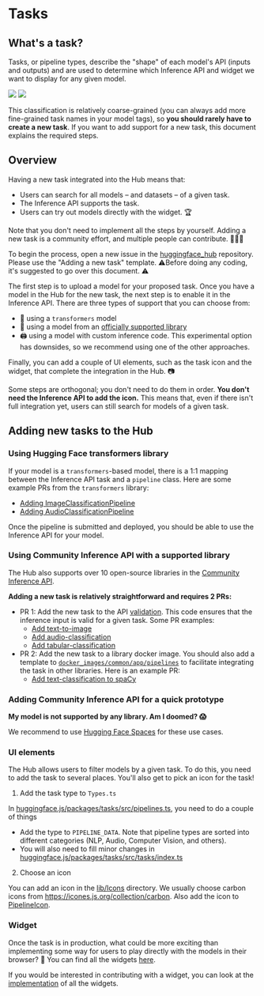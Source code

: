 # Tasks

## What's a task?

Tasks, or pipeline types, describe the "shape" of each model's API (inputs and outputs) and are used to determine which Inference API and widget we want to display for any given model. 

<div class="flex justify-center">
<img class="block dark:hidden" src="https://huggingface.co/datasets/huggingface/documentation-images/resolve/main/hub/tasks.png"/>
<img class="hidden dark:block" src="https://huggingface.co/datasets/huggingface/documentation-images/resolve/main/hub/tasks-dark.png"/>
</div>

This classification is relatively coarse-grained (you can always add more fine-grained task names in your model tags), so **you should rarely have to create a new task**. If you want to add support for a new task, this document explains the required steps.

## Overview

Having a new task integrated into the Hub means that:
* Users can search for all models – and datasets – of a given task.
* The Inference API supports the task.
* Users can try out models directly with the widget. 🏆

Note that you don't need to implement all the steps by yourself. Adding a new task is a community effort, and multiple people can contribute. 🧑‍🤝‍🧑

To begin the process, open a new issue in the [huggingface_hub](https://github.com/huggingface/huggingface_hub/issues) repository. Please use the "Adding a new task" template. ⚠️Before doing any coding, it's suggested to go over this document. ⚠️

The first step is to upload a model for your proposed task. Once you have a model in the Hub for the new task, the next step is to enable it in the Inference API. There are three types of support that you can choose from:

* 🤗 using a `transformers` model
* 🐳 using a model from an [officially supported library](./models-libraries)
* 🖨️ using a model with custom inference code. This experimental option has downsides, so we recommend using one of the other approaches.

Finally, you can add a couple of UI elements, such as the task icon and the widget, that complete the integration in the Hub. 📷 

Some steps are orthogonal; you don't need to do them in order. **You don't need the Inference API to add the icon.** This means that, even if there isn't full integration yet, users can still search for models of a given task.

## Adding new tasks to the Hub

### Using Hugging Face transformers library

If your model is a `transformers`-based model, there is a 1:1 mapping between the Inference API task and a `pipeline` class. Here are some example PRs from the `transformers` library:
* [Adding ImageClassificationPipeline](https://github.com/huggingface/transformers/pull/11598)
* [Adding AudioClassificationPipeline](https://github.com/huggingface/transformers/pull/13342)

Once the pipeline is submitted and deployed, you should be able to use the Inference API for your model.

### Using Community Inference API with a supported library

The Hub also supports over 10 open-source libraries in the [Community Inference API](https://github.com/huggingface/api-inference-community). 

**Adding a new task is relatively straightforward and requires 2 PRs:**
* PR 1: Add the new task to the API [validation](https://github.com/huggingface/api-inference-community/blob/main/api_inference_community/validation.py). This code ensures that the inference input is valid for a given task. Some PR examples:
    * [Add text-to-image](https://github.com/huggingface/huggingface_hub/commit/5f040a117cf2a44d704621012eb41c01b103cfca#diff-db8bbac95c077540d79900384cfd524d451e629275cbb5de7a31fc1cd5d6c189)
    * [Add audio-classification](https://github.com/huggingface/huggingface_hub/commit/141e30588a2031d4d5798eaa2c1250d1d1b75905#diff-db8bbac95c077540d79900384cfd524d451e629275cbb5de7a31fc1cd5d6c189)
    * [Add tabular-classification](https://github.com/huggingface/huggingface_hub/commit/dbea604a45df163d3f0b4b1d897e4b0fb951c650#diff-db8bbac95c077540d79900384cfd524d451e629275cbb5de7a31fc1cd5d6c189)
* PR 2: Add the new task to a library docker image. You should also add a template to [`docker_images/common/app/pipelines`](https://github.com/huggingface/api-inference-community/tree/main/docker_images/common/app/pipelines) to facilitate integrating the task in other libraries. Here is an example PR:
    * [Add text-classification to spaCy](https://github.com/huggingface/huggingface_hub/commit/6926fd9bec23cb963ce3f58ec53496083997f0fa#diff-3f1083a92ca0047b50f9ad2d04f0fe8dfaeee0e26ab71eb8835e365359a1d0dc)

### Adding Community Inference API for a quick prototype

**My model is not supported by any library. Am I doomed? 😱**

We recommend to use [Hugging Face Spaces](./spaces) for these use cases.


### UI elements

The Hub allows users to filter models by a given task. To do this, you need to add the task to several places. You'll also get to pick an icon for the task!

1. Add the task type to `Types.ts`

In [huggingface.js/packages/tasks/src/pipelines.ts](https://github.com/huggingface/huggingface.js/blob/main/packages/tasks/src/pipelines.ts), you need to do a couple of things

* Add the type to `PIPELINE_DATA`. Note that pipeline types are sorted into different categories (NLP, Audio, Computer Vision, and others).
* You will also need to fill minor changes in [huggingface.js/packages/tasks/src/tasks/index.ts](https://github.com/huggingface/huggingface.js/blob/main/packages/tasks/src/tasks/index.ts)

2. Choose an icon

You can add an icon in the [lib/Icons](https://github.com/huggingface/huggingface.js/tree/main/packages/widgets/src/lib/components/Icons) directory. We usually choose carbon icons from https://icones.js.org/collection/carbon. Also add the icon to [PipelineIcon](https://github.com/huggingface/huggingface.js/blob/main/packages/widgets/src/lib/components/PipelineIcon/PipelineIcon.svelte).


### Widget

Once the task is in production, what could be more exciting than implementing some way for users to play directly with the models in their browser? 🤩 You can find all the widgets [here](https://huggingface.co/spaces/huggingfacejs/inference-widgets). 

If you would be interested in contributing with a widget, you can look at the [implementation](https://github.com/huggingface/huggingface.js/tree/main/packages/widgets) of all the widgets.
